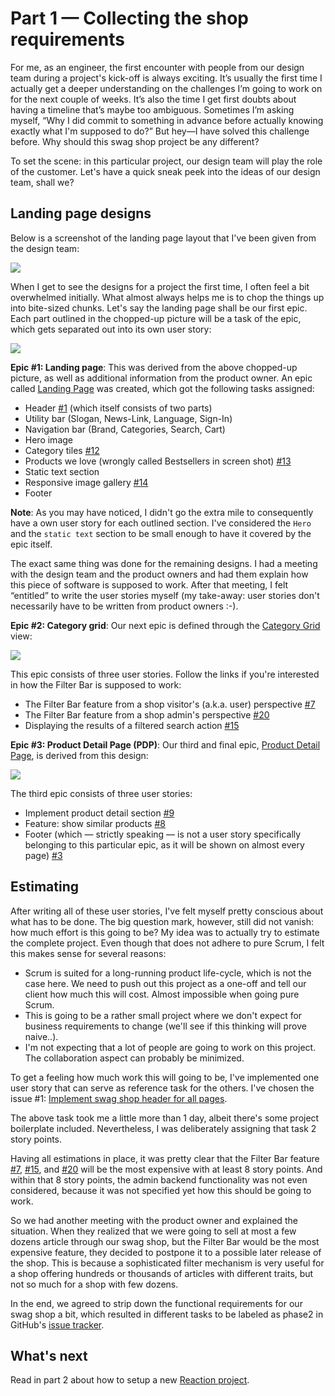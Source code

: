 # Part 1 &mdash; Collecting the shop requirements

For me, as an engineer, the first encounter with people from our design team during a project's kick-off is always exciting. It’s usually the first time I actually get a deeper understanding on the challenges I’m going to work on for the next couple of weeks. It’s also the time I get first doubts about having a timeline that’s maybe too ambiguous. Sometimes I’m asking myself, “Why I did commit to something in advance before actually knowing exactly what I'm supposed to do?” But hey—I have solved this challenge before. Why should this swag shop project be any different?

To set the scene: in this particular project, our design team will play the role of the customer. Let's have a quick sneak peek into the ideas of our design team, shall we?

## Landing page designs
Below is a screenshot of the landing page layout that I've been given from the design team:

![](https://user-images.githubusercontent.com/1733229/33711844-b2fffe6c-db45-11e7-9a23-bbab24396004.png)

When I get to see the designs for a project the first time, I often feel a bit overwhelmed initially. What almost always helps me is to chop the things up into bite-sized chunks. Let's say the landing page shall be our first epic. Each part outlined in the chopped-up picture will be a task of the epic, which gets separated out into its own user story:

![](https://user-images.githubusercontent.com/1733229/33712085-794fd970-db46-11e7-9c57-60fff1d69f4b.jpg)

**Epic #1: Landing page**: This was derived from the above chopped-up picture, as well as additional information from the product owner. An epic called [Landing Page](https://github.com/reactioncommerce/reaction-swag-shop/issues/2) was created, which got the following tasks assigned:

- Header [#1](https://github.com/reactioncommerce/reaction-swag-shop/issues/1) (which itself consists of two parts)
 - Utility bar (Slogan, News-Link, Language, Sign-In)
 - Navigation bar (Brand, Categories, Search, Cart)
- Hero image
- Category tiles [#12](https://github.com/reactioncommerce/reaction-swag-shop/issues/12)
- Products we love (wrongly called Bestsellers in screen shot) [#13](https://github.com/reactioncommerce/reaction-swag-shop/issues/13)
- Static text section
- Responsive image gallery [#14](https://github.com/reactioncommerce/reaction-swag-shop/issues/14)
- Footer

**Note**: As you may have noticed, I didn't go the extra mile to consequently have a own user story for each outlined section. I've considered the `Hero` and the `static text` section to be small enough to have it covered by the epic itself.

The exact same thing was done for the remaining designs. I had a meeting with the design team and the product owners and had them explain how this piece of software is supposed to work. After that meeting, I felt “entitled” to write the user stories myself (my take-away: user stories don't necessarily have to be written from product owners :-).

**Epic #2: Category grid**: Our next epic is defined through the [Category Grid](https://github.com/reactioncommerce/reaction-swag-shop/issues/6) view:

![](https://user-images.githubusercontent.com/1733229/33216840-de11e922-d135-11e7-9afa-ef7fae915131.jpg)

This epic consists of three user stories. Follow the links if you're interested in how the Filter Bar is supposed to work:

- The Filter Bar feature from a shop visitor's (a.k.a. user) perspective [#7](https://github.com/reactioncommerce/reaction-swag-shop/issues/7)
- The Filter Bar feature from a shop admin's perspective [#20](https://github.com/reactioncommerce/reaction-swag-shop/issues/20)
- Displaying the results of a filtered search action [#15](https://github.com/reactioncommerce/reaction-swag-shop/issues/15)

**Epic #3: Product Detail Page (PDP)**: Our third and final epic, [Product Detail Page](https://github.com/reactioncommerce/reaction-swag-shop/issues/5), is derived from this design:

![](https://user-images.githubusercontent.com/1733229/33169183-f2b34bb6-d043-11e7-80d4-4df55c510ce8.jpg)

The third epic consists of three user stories:

- Implement product detail section [#9](https://github.com/reactioncommerce/reaction-swag-shop/issues/9)
- Feature: show similar products [#8](https://github.com/reactioncommerce/reaction-swag-shop/issues/8)
- Footer (which — strictly speaking — is not a user story specifically belonging to this particular epic, as it will be shown on almost every page) [#3](https://github.com/reactioncommerce/reaction-swag-shop/issues/3)

## Estimating

After writing all of these user stories, I've felt myself pretty conscious about what has to be done. The big question mark, however, still did not vanish: how much effort is this going to be? My idea was to actually try to estimate the complete project. Even though that does not adhere to pure Scrum, I felt this makes sense for several reasons:

- Scrum is suited for a long-running product life-cycle, which is not the case here. We need to push out this project as a one-off and tell our client how much this will cost. Almost impossible when going pure Scrum.
- This is going to be a rather small project where we don't expect for business requirements to change (we'll see if this thinking will prove naive..).
- I'm not expecting that a lot of people are going to work on this project. The collaboration aspect can probably be minimized.

To get a feeling how much work this will going to be, I've implemented one user story that can serve as reference task for the others. I've chosen the issue #1: [Implement swag shop header for all pages](https://github.com/reactioncommerce/reaction-swag-shop/issues/1).

The above task took me a little more than 1 day, albeit there's some project boilerplate included. Nevertheless, I was deliberately assigning that task 2 story points.

Having all estimations in place, it was pretty clear that the Filter Bar feature [#7](https://github.com/reactioncommerce/reaction-swag-shop/issues/7), [#15](https://github.com/reactioncommerce/reaction-swag-shop/issues/15), and [#20](https://github.com/reactioncommerce/reaction-swag-shop/issues/20) will be the most expensive with at least 8 story points. And within that 8 story points, the admin backend functionality was not even considered, because it was not specified yet how this should be going to work.

So we had another meeting with the product owner and explained the situation. When they realized that we were going to sell at most a few dozens article through our swag shop, but the Filter Bar would be the most expensive feature, they decided to postpone it to a possible later release of the shop. This is because a sophisticated filter mechanism is very useful for a shop offering hundreds or thousands of articles with different traits, but not so much for a shop with few dozens.

In the end, we agreed to strip down the functional requirements for our swag shop a bit, which resulted in different tasks to be labeled as phase2 in GitHub's [issue tracker](https://github.com/reactioncommerce/reaction-swag-shop/issues).

## What's next
Read in part 2 about how to setup a new [Reaction project](/developer/swag-shop/swag-shop-initialization.md).

